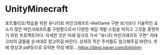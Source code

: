 # UnityMinecraft
포트폴리오/학습을 위한 유니티로 마인크래프트-likeGame 구현
보기보다 기술적인 요소가 많은 마인크래프트를 구현함으로서
다양한 게임 개발 스킬을 익히고 그것을 증명하기 위한 프로젝트이다.
자세한 것은 아래 링크로 가서 
"유니티 마인크래프트 구현" 카테고리의 글들을
순서대로 참고하길 바란다.
상세히 적은 주석들도 참고해주길 바란다.
후에 영상과 pdf등으로 요약본 작성 예정...
https://blog.naver.com/loliisjinri
